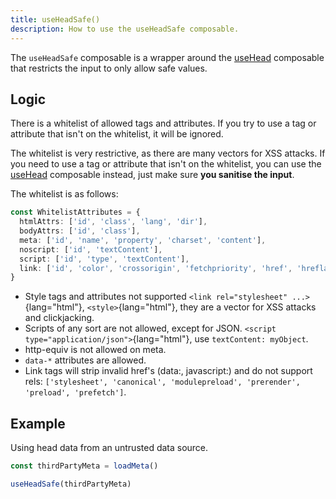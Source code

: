 ```yaml
---
title: useHeadSafe()
description: How to use the useHeadSafe composable.
---
```


The `useHeadSafe` composable is a wrapper around the [useHead](/guide/composables/use-head) composable that restricts the input to only allow safe values.

## Logic

There is a whitelist of allowed tags and attributes. If you try to use a tag or attribute that isn't on the whitelist, it will be ignored.

The whitelist is very restrictive, as there are many vectors for XSS attacks. If you need to use a tag or attribute that isn't on the whitelist, you can use the [useHead](/guide/composables/use-head) composable instead,
just make sure **you sanitise the input**.

The whitelist is as follows:

```ts
const WhitelistAttributes = {
  htmlAttrs: ['id', 'class', 'lang', 'dir'],
  bodyAttrs: ['id', 'class'],
  meta: ['id', 'name', 'property', 'charset', 'content'],
  noscript: ['id', 'textContent'],
  script: ['id', 'type', 'textContent'],
  link: ['id', 'color', 'crossorigin', 'fetchpriority', 'href', 'hreflang', 'imagesrcset', 'imagesizes', 'integrity', 'media', 'referrerpolicy', 'rel', 'sizes', 'type'],
}
```

- Style tags and attributes not supported `<link rel="stylesheet" ...>`{lang="html"}, `<style>`{lang="html"}, they are a vector for XSS attacks and clickjacking.
- Scripts of any sort are not allowed, except for JSON. `<script type="application/json">`{lang="html"}, use `textContent: myObject`.
- http-equiv is not allowed on meta.
- `data-*` attributes are allowed.
- Link tags will strip invalid href's (data:, javascript:) and do not support rels: `['stylesheet', 'canonical', 'modulepreload', 'prerender', 'preload', 'prefetch']`.

## Example

Using head data from an untrusted data source.

```ts
const thirdPartyMeta = loadMeta()

useHeadSafe(thirdPartyMeta)
```

